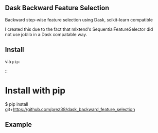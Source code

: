 ## Dask Backward Feature Selection
Backward step-wise feature selection using Dask, scikit-learn compatible

I created this due to the fact that mlxtend's SequentialFeatureSelector did not use joblib in a Dask compatable way.


Install
-------
via ``pip``:

::

   # Install with pip
   $ pip install git+https://github.com/prez38/dask_backward_feature_selection


Example
-------
